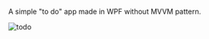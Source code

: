 A simple "to do" app made in WPF without MVVM pattern.

![](https://imagizer.imageshack.com/v2/1116x659q90/922/yORoLk.png "todo")

